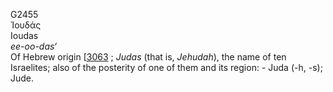 <body>
  <p>G2455<br>  Ἰουδάς  <br> Ioudas  <br><i>ee-oo-das‘ </i><br>Of Hebrew origin [<a href="h3063.htm">3063</a> ; <i>Judas</i> (that is, <i>Jehudah</i>), the name of ten Israelites; also of the posterity of one of them and its region: - Juda (-h, -s); Jude.<br></p>
 </body>